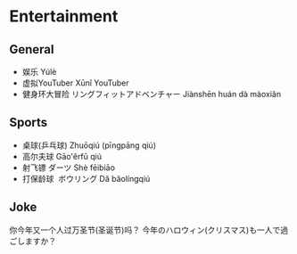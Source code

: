# Entertainment
## General
* 娱乐 Yúlè
* 虚拟YouTuber Xūnǐ YouTuber
* 健身环大冒险 リングフィットアドベンチャー Jiànshēn huán dà màoxiǎn

## Sports
* 桌球(乒乓球) Zhuōqiú (pīngpāng qiú)
* 高尔夫球 Gāo'ěrfū qiú
* 射飞镖 ダーツ Shè fēibiāo
* 打保龄球  ボウリング Dǎ bǎolíngqiú

## Joke
你今年又一个人过万圣节(圣诞节)吗？
今年のハロウィン(クリスマス)も一人で過ごしますか？
